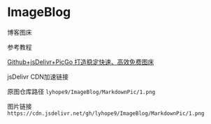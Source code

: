 # ImageBlog
博客图床

参考教程

[Github+jsDelivr+PicGo 打造稳定快速、高效免费图床](https://www.itrhx.com/2019/08/01/A27-image-hosting/)

jsDelivr CDN加速链接

原图仓库路径
`lyhope9/ImageBlog/MarkdownPic/1.png`

图片链接
`https://cdn.jsdelivr.net/gh/lyhope9/ImageBlog/MarkdownPic/1.png`
